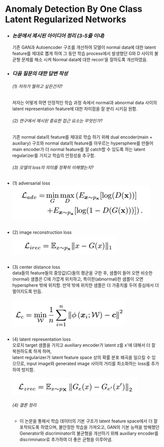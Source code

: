 Anomaly Detection By One Class Latent Regularized Networks
==========================================================

* ### *논문에서 제시된 아이디어 정리 (3-5줄 이내)*   
  기존 GAN과 Autoencoder 구조를 개선하여 모델이 normal data에 대한 latent feature를 제대로 뽑게 하여 
  그 동안 학습 process에서 발생했던 G와 D 사이의 불균형 문제를 해소 시켜 Normal data에 대한 recon'을 잘하도록 개선하였음.

* ### *다음 질문의 대한 답변 작성*   
  ###### (1) 저자가 뭘하고 싶은건지?
  저자는 어떻게 하면 안정적인 학습 과정 속에서 normal과 abnormal data 사이의 latent representation feature에 대한 차이점을 잘 분리 시키길 원함.

  ###### (2) 연구에서 제시된 중요한 접근 요소는 무엇인가?
  기존 normal data의 feature를 제대로 학습 하기 위해 dual encoder(main + auxiliary) 구조와 normal data의 feature를 아우르는 hypersphere를 만들어
  main encoder가 더 normal feature를 잘 catch할 수 있도록 하는 latent regularizer를 가지고 학습의 안정성을 추구함.

  ###### (3) 모델의 loss의 의미를 정확히 이해했는지?
* (1) adversarial loss   
  ![img.png](asset/img_2_1.png)   
  <br>
* (2) image reconstruction loss   
  ![img.png](asset/img_2_2.png)   
  <br>
* (3) center distance loss   
  data들의 feature들의 중앙값(C)들의 평균을 구한 후, 샘플이 들어 오면 비슷한(normal) 샘플은 C에 가깝게 위치하고, 
  특이한(abnormal)한 샘플이 오면 hypersphere 밖에 위치함. 만약 밖에 위치한 샘플은 더 가중치를 두어 중심에서 더 멀어지도록 만듬.
  <br></br>
  ![img.png](asset/img_2_3.png)
  <br></br>
* (4) latent representation loss   
   오로지 target 샘플을 가지고 auxiliary encoder가 latent z를 x'에 대해서 더 잘 복원하도록 하게 하며,  
   latent regularizer가 latent feature space 상의 확률 분포 왜곡을 일으킬 수 있으므로, input image와 generated image 사이의 거리를
   최소화하는 loss를 추가하여 방지함.
  <br></br>
  ![img.png](asset/img_2_4.png)

  ###### (4) 결론 정리
  * 이 논문을 통해서 학습 데이터의 기본 구조가 latent feature space에서 더 잘 포착되도록 하였으며, 불안정한 학습을 가져오고, GAN의 기본 능력을
    방해했던 Generator와 discriminator의 불균형을 개선하기 위해 auxiliary encoder를 discriminator로 추가하여 더 좋은 균형을 이루어냄.
